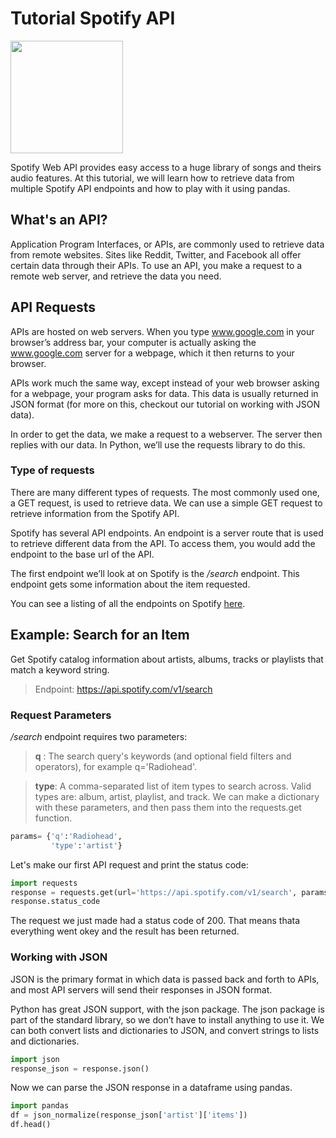 # Tutorial Spotify API
<img src="https://upload.wikimedia.org/wikipedia/commons/3/33/Spotify_logo13.png" width="180"> 

Spotify Web API provides easy access to a huge library of songs and theirs audio features. At this tutorial, we will learn how to retrieve data from multiple Spotify API endpoints and how to play with it using pandas.

## What's an API?
Application Program Interfaces, or APIs, are commonly used to retrieve data from remote websites. Sites like Reddit, Twitter, and Facebook all offer certain data through their APIs. To use an API, you make a request to a remote web server, and retrieve the data you need.

## API Requests
APIs are hosted on web servers. When you type www.google.com in your browser’s address bar, your computer is actually asking the www.google.com server for a webpage, which it then returns to your browser.

APIs work much the same way, except instead of your web browser asking for a webpage, your program asks for data. This data is usually returned in JSON format (for more on this, checkout our tutorial on working with JSON data).

In order to get the data, we make a request to a webserver. The server then replies with our data. In Python, we’ll use the requests library to do this. 

### Type of requests
There are many different types of requests. The most commonly used one, a GET request, is used to retrieve data.
We can use a simple GET request to retrieve information from the Spotify API.

Spotify has several API endpoints. An endpoint is a server route that is used to retrieve different data from the API. 
To access them, you would add the endpoint to the base url of the API.

The first endpoint we’ll look at on Spotify is the */search* endpoint. This endpoint gets some information about the item requested.

You can see a listing of all the endpoints on Spotify [here](https://developer.spotify.com/web-api/endpoint-reference/).

## Example: Search for an Item 
Get Spotify catalog information about artists, albums, tracks or playlists that match a keyword string.
> Endpoint:  https://api.spotify.com/v1/search

### Request Parameters
*/search* endpoint requires two parameters:
> **q** : The search query's keywords (and optional field filters and operators), for example q='Radiohead'. 

> **type**: A comma-separated list of item types to search across. Valid types are: album, artist, playlist, and track.
We can make a dictionary with these parameters, and then pass them into the requests.get function.
```python
params= {'q':'Radiohead', 
         'type':'artist'}
```
Let's make our first API request and print the status code:
```python
import requests
response = requests.get(url='https://api.spotify.com/v1/search', params= {'q':'Radiohead', 'type':'artist'})
response.status_code
```
The request we just made had a status code of 200. That means thata everything went okey and the result has been returned. 

### Working with JSON
JSON is the primary format in which data is passed back and forth to APIs, and most API servers will send their responses in JSON format.

Python has great JSON support, with the json package. The json package is part of the standard library, so we don’t have to install anything to use it. We can both convert lists and dictionaries to JSON, and convert strings to lists and dictionaries.
```python
import json
response_json = response.json()
```
Now we can parse the JSON response in a dataframe using pandas. 
```python
import pandas
df = json_normalize(response_json['artist']['items'])
df.head()
```
